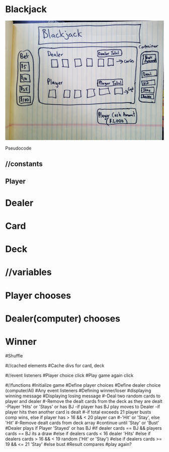 # Blackjack

![Image Description](imgs/wire-frame.jpg)

Pseudocode

## //constants
## Player
# Dealer
# Card
# Deck


# //variables
# Player chooses
# Dealer(computer) chooses
# Winner
#Shuffle

#//cached elements
#Cache divs for card, deck

#//event listeners
#Player choice click
#Play game again click

#//functions
#Initialize game
#Define player choices 
#Define dealer choice (computer/AI)
#Any event listeners
#Defining winner/loser
#displaying winning message
#Displaying losing message
#-Deal two random cards to player and dealer
#-Remove the dealt cards from the deck as they are dealt
-Player 'Hits' or 'Stays' or has BJ
-if player has BJ play moves to Dealer
-if player hits then another card is dealt
#-if total exceeds 21 player busts comp wins, else if player has > 16 && < 20 player can #-'Hit' or 'Stay', else 'Hit' 
#-Remove dealt cards from deck array
#continue until 'Stay' or 'Bust'
#Dealer plays if Player 'Stayed' or has BJ
#if dealer cards == BJ && players cards == BJ its a draw
#else if dealers cards < 16 dealer 'Hits'
#else if dealers cards > 16 && < 19 random ('Hit' or 'Stay')
#else if dealers cards >= 19 && <= 21 'Stay'
#else bust 
#Result compares 
#play again?
